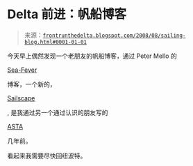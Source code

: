 <!--yml

分类：未分类

日期：2024-05-12 23:38:46

-->

# Delta 前进：帆船博客

> 来源：[`frontrunthedelta.blogspot.com/2008/08/sailing-blog.html#0001-01-01`](https://frontrunthedelta.blogspot.com/2008/08/sailing-blog.html#0001-01-01)

今天早上偶然发现一个老朋友的帆船博客，通过 Peter Mello 的

[Sea-Fever](http://sea-fever.org/)

博客，一个新的，

[Sailscape](http://sailscape.blogspot.com/)

, 是我通过另一个通过认识的朋友写的

[ASTA](http://www.sailtraining.org/)

几年前。

看起来我需要尽快回纽波特。

